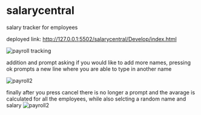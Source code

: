 # salarycentral
salary tracker for employees 

deployed link: http://127.0.0.1:5502/salarycentral/Develop/index.html



![payroll tracking ](https://github.com/user-attachments/assets/75b9b9b5-b87b-4f27-a535-103904358d11)


addition and prompt asking if you would like to add more names,
pressing ok prompts a new line where you are able to type in another name 

![payroll2](https://github.com/user-attachments/assets/fa6aa4af-a677-453e-80c2-be5d03b69e56)

finally after you press cancel there is no longer a prompt and the avarage is calculated for all the employees, while also selcting a random name and salary
![payroll2](https://github.com/user-attachments/assets/96bc531f-3e75-4d31-99f7-428d3243f4f1)
